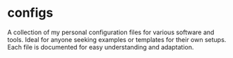 # configs
A collection of my personal configuration files for various software and tools. Ideal for anyone seeking examples or templates for their own setups. Each file is documented for easy understanding and adaptation.
